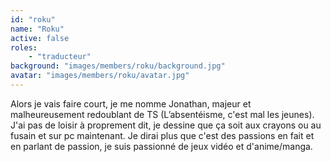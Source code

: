 ```yaml
---
id: "roku"
name: "Roku"
active: false
roles:
    - "traducteur"
background: "images/members/roku/background.jpg"
avatar: "images/members/roku/avatar.jpg"
---
```

Alors je vais faire court, je me nomme Jonathan, majeur et malheureusement redoublant de TS (L’absentéisme, c'est mal les jeunes).
J'ai pas de loisir à proprement dit, je dessine que ça soit aux crayons ou au fusain et sur pc maintenant. Je dirai plus que c'est des passions en fait et en parlant de passion, je suis passionné de jeux vidéo et d'anime/manga.
